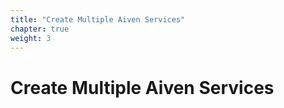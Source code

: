```yaml
---
title: "Create Multiple Aiven Services"
chapter: true
weight: 3
---
```


# Create Multiple Aiven Services 

